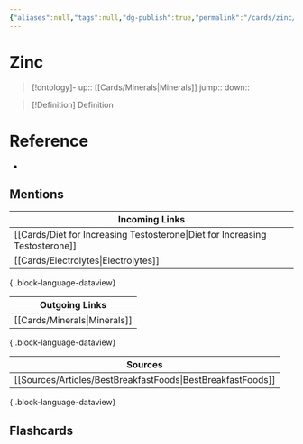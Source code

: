 ```yaml
---
{"aliases":null,"tags":null,"dg-publish":true,"permalink":"/cards/zinc/","dgPassFrontmatter":true}
---
```


# Zinc

> [!ontology]-
> up:: [[Cards/Minerals\|Minerals]]
> jump:: 
> down:: 

> [!Definition] Definition
> 

# Reference
- 

## Mentions

| Incoming Links                                                                  |
| ------------------------------------------------------------------------------- |
| [[Cards/Diet for Increasing Testosterone\|Diet for Increasing Testosterone]] |
| [[Cards/Electrolytes\|Electrolytes]]                                         |

{ .block-language-dataview}

| Outgoing Links                  |
| ------------------------------- |
| [[Cards/Minerals\|Minerals]] |

{ .block-language-dataview}

| Sources                                                        |
| -------------------------------------------------------------- |
| [[Sources/Articles/BestBreakfastFoods\|BestBreakfastFoods]] |

{ .block-language-dataview}

## Flashcards 
